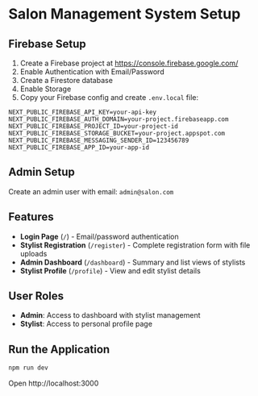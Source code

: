 # Salon Management System Setup

## Firebase Setup

1. Create a Firebase project at https://console.firebase.google.com/
2. Enable Authentication with Email/Password
3. Create a Firestore database
4. Enable Storage
5. Copy your Firebase config and create `.env.local` file:

```
NEXT_PUBLIC_FIREBASE_API_KEY=your-api-key
NEXT_PUBLIC_FIREBASE_AUTH_DOMAIN=your-project.firebaseapp.com
NEXT_PUBLIC_FIREBASE_PROJECT_ID=your-project-id
NEXT_PUBLIC_FIREBASE_STORAGE_BUCKET=your-project.appspot.com
NEXT_PUBLIC_FIREBASE_MESSAGING_SENDER_ID=123456789
NEXT_PUBLIC_FIREBASE_APP_ID=your-app-id
```

## Admin Setup

Create an admin user with email: `admin@salon.com`

## Features

- **Login Page** (`/`) - Email/password authentication
- **Stylist Registration** (`/register`) - Complete registration form with file uploads
- **Admin Dashboard** (`/dashboard`) - Summary and list views of stylists
- **Stylist Profile** (`/profile`) - View and edit stylist details

## User Roles

- **Admin**: Access to dashboard with stylist management
- **Stylist**: Access to personal profile page

## Run the Application

```bash
npm run dev
```

Open http://localhost:3000